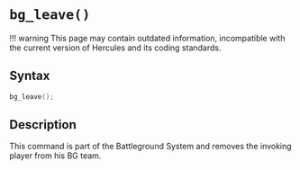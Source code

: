 # `bg_leave()`

!!! warning
	This page may contain outdated information, incompatible with the current version of Hercules and its coding standards.

## Syntax

```c
bg_leave();
```

## Description

This command is part of the Battleground System and removes the invoking player from his BG team.
